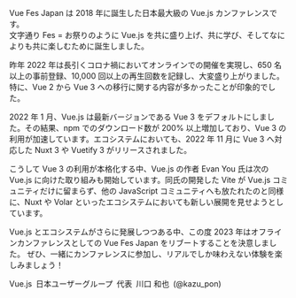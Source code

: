 Vue Fes Japan は 2018 年に誕生した日本最大級の Vue.js カンファレンスです。<br>
文字通り Fes = お祭りのように Vue.js を共に盛り上げ、共に学び、そしてなによりも共に楽しむために誕生しました。

昨年 2022 年は長引くコロナ禍においてオンラインでの開催を実現し、650 名以上の事前登録、10,000 回以上の再生回数を記録し、大変盛り上がりました。特に、Vue 2 から Vue 3 への移行に関する内容が多かったことが印象的でした。

2022 年 1 月、Vue.js は最新バージョンである Vue 3 をデフォルトにしました。その結果、npm でのダウンロード数が 200% 以上増加しており、Vue 3 の利用が加速しています。エコシステムにおいても、2022 年 11 月に Vue 3 へ対応した Nuxt 3 や Vuetify 3 がリリースされました。

こうして Vue 3 の利用が本格化する中、Vue.js の作者 Evan You 氏は次の Vue.js に向けた取り組みも開始しています。同氏の開発した Vite が Vue.js コミュニティだけに留まらず、他の JavaScript コミュニティへも放たれたのと同様に、Nuxt や Volar といったエコシステムにおいても新しい展開を見せようとしています。

Vue.js とエコシステムがさらに発展しつつある中、この度 2023 年はオフラインカンファレンスとしての Vue Fes Japan をリブートすることを決意しました。
ぜひ、一緒にカンファレンスに参加し、リアルでしか味わえない体験を楽しみましょう！

Vue.js 日本ユーザーグループ 代表 川口 和也 (@kazu_pon)
